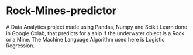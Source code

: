 # Rock-Mines-predictor
A Data Analytics project made using Pandas, Numpy and Scikit Learn done in Google Colab, that predicts for a ship if the underwater object is a Rock or a Mine.
The Machine Language Algorithm used here is Logistic Regression.

